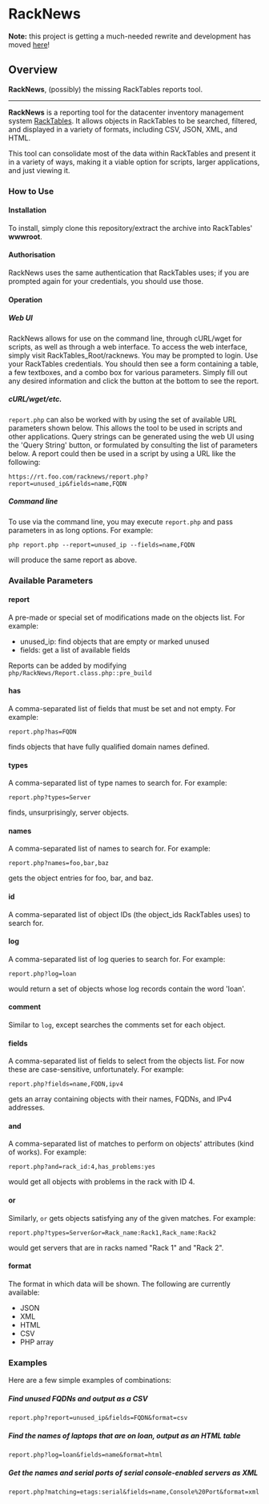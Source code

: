# RackNews

**Note:** this project is getting a much-needed rewrite and development has moved [here](https://github.com/axocomm/racknews2)!

## Overview

**RackNews**, (possibly) the missing RackTables reports tool.

---
**RackNews** is a reporting tool for the datacenter inventory management system [RackTables](http://www.racktables.org). It allows objects in RackTables to be searched, filtered, and displayed in a variety of formats, including CSV, JSON, XML, and HTML.

This tool can consolidate most of the data within RackTables and present it in a variety of ways, making it a viable option for scripts, larger applications, and just viewing it.

### How to Use
#### Installation
To install, simply clone this repository/extract the archive into RackTables' **wwwroot**.

#### Authorisation
RackNews uses the same authentication that RackTables uses; if you are prompted again for your credentials, you should use those.

#### Operation
##### Web UI
RackNews allows for use on the command line, through cURL/wget for scripts, as well as through a web interface. To access the web interface, simply visit RackTables_Root/racknews. You may be prompted to login. Use your RackTables credentials. You should then see a form containing a table, a few textboxes, and a combo box for various parameters. Simply fill out any desired information and click the button at the bottom to see the report.

##### cURL/wget/etc.
`report.php` can also be worked with by using the set of available URL parameters shown below. This allows the tool to be used in scripts and other applications. Query strings can be generated using the web UI using the 'Query String' button, or formulated by consulting the list of parameters below. A report could then be used in a script by using a URL like the following:

	https://rt.foo.com/racknews/report.php?report=unused_ip&fields=name,FQDN

##### Command line
To use via the command line, you may execute `report.php` and pass parameters in as long options. For example:

	php report.php --report=unused_ip --fields=name,FQDN
	
will produce the same report as above.

### Available Parameters
#### report
A pre-made or special set of modifications made on the objects list. For example:

- unused_ip: find objects that are empty or marked unused
- fields: get a list of available fields

Reports can be added by modifying `php/RackNews/Report.class.php::pre_build`

#### has
A comma-separated list of fields that must be set and not empty. For example:

	report.php?has=FQDN
	
finds objects that have fully qualified domain names defined.

#### types
A comma-separated list of type names to search for. For example:

	report.php?types=Server
	
finds, unsurprisingly, server objects.

#### names
A comma-separated list of names to search for. For example:

	report.php?names=foo,bar,baz

gets the object entries for foo, bar, and baz.

#### id
A comma-separated list of object IDs (the object_ids RackTables uses) to search for.

#### log
A comma-separated list of log queries to search for. For example:

	report.php?log=loan
	
would return a set of objects whose log records contain the word 'loan'.

#### comment
Similar to `log`, except searches the comments set for each object.

#### fields
A comma-separated list of fields to select from the objects list. For now these are case-sensitive, unfortunately. For example:

	report.php?fields=name,FQDN,ipv4
	
gets an array containing objects with their names, FQDNs, and IPv4 addresses.

#### and
A comma-separated list of matches to perform on objects' attributes (kind of works). For example:

	report.php?and=rack_id:4,has_problems:yes
	
would get all objects with problems in the rack with ID 4.

#### or
Similarly, `or` gets objects satisfying any of the given matches. For example:

	report.php?types=Server&or=Rack_name:Rack1,Rack_name:Rack2
	
would get servers that are in racks named "Rack 1" and "Rack 2".

#### format
The format in which data will be shown. The following are currently available:

+ JSON
+ XML
+ HTML
+ CSV
+ PHP array

### Examples
Here are a few simple examples of combinations:

##### Find unused FQDNs and output as a CSV

	report.php?report=unused_ip&fields=FQDN&format=csv
	
##### Find the names of laptops that are on loan, output as an HTML table

	report.php?log=loan&fields=name&format=html
	
##### Get the names and serial ports of serial console-enabled servers as XML

	report.php?matching=etags:serial&fields=name,Console%20Port&format=xml
